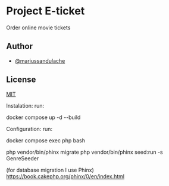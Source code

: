 
# Project E-ticket

Order online movie tickets


## Author

- [@mariussandulache](https://github.com/msandulache)
## License

[MIT](https://choosealicense.com/licenses/mit/)


Instalation:
run:

docker compose up -d --build

Configuration:
run:

docker compose exec php bash

php vendor/bin/phinx migrate
php vendor/bin/phinx seed:run -s GenreSeeder

(for database migration I use Phinx)
https://book.cakephp.org/phinx/0/en/index.html

